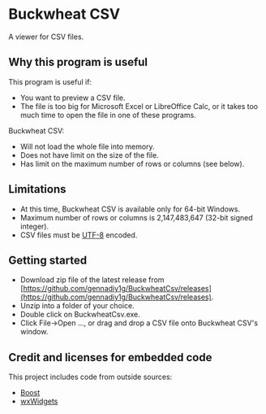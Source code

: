 # Buckwheat CSV

A viewer for CSV files.

## Why this program is useful

This program is useful if:

 * You want to preview a CSV file.
 * The file is too big for Microsoft Excel or LibreOffice Calc, or it takes too much time to open the file in one of these programs.

 Buckwheat CSV:
 
 * Will not load the whole file into memory. 
 * Does not have limit on the size of the file.
 * Has limit on the maximum number of rows or columns (see below).

## Limitations

* At this time, Buckwheat CSV is available only for 64-bit Windows.
* Maximum number of rows or columns is 2,147,483,647 (32-bit signed integer).
* CSV files must be [UTF-8](https://en.wikipedia.org/wiki/UTF-8) encoded.

## Getting started

* Download zip file of the latest release from [https://github.com/gennadiy1g/BuckwheatCsv/releases](https://github.com/gennadiy1g/BuckwheatCsv/releases).
* Unzip into a folder of your choice.
* Double click on BuckwheatCsv.exe.
* Click File->Open ..., or drag and drop a CSV file onto Buckwheat CSV's window.

## Credit and licenses for embedded code

This project includes code from outside sources:

* [Boost](https://www.boost.org/LICENSE_1_0.txt)
* [wxWidgets](https://www.wxwidgets.org/about/licence/)
